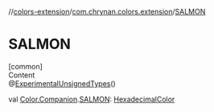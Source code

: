 //[colors-extension](../../index.md)/[com.chrynan.colors.extension](index.md)/[SALMON](-s-a-l-m-o-n.md)



# SALMON  
[common]  
Content  
@[ExperimentalUnsignedTypes](https://kotlinlang.org/api/latest/jvm/stdlib/kotlin/-experimental-unsigned-types/index.html)()  
  
val [Color.Companion](../../../colors-core/colors-core/com.chrynan.colors/-color/-companion/index.md).[SALMON](-s-a-l-m-o-n.md): [HexadecimalColor](../../../colors-core/colors-core/com.chrynan.colors/-hexadecimal-color/index.md)  



